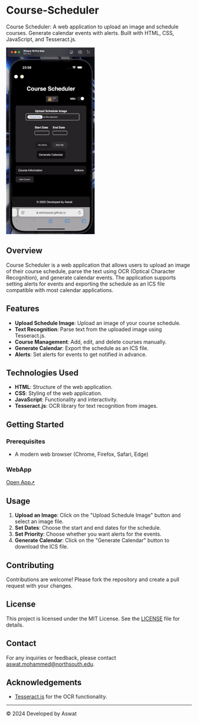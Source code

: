 # Course-Scheduler
Course Scheduler: A web application to upload an image and schedule courses. Generate calendar events with alerts. Built with HTML, CSS, JavaScript, and Tesseract.js.

![Autoplay Demo](courseschedule1.gif)

## Overview

Course Scheduler is a web application that allows users to upload an image of their course schedule, parse the text using OCR (Optical Character Recognition), and generate calendar events. The application supports setting alerts for events and exporting the schedule as an ICS file compatible with most calendar applications.

## Features

- **Upload Schedule Image**: Upload an image of your course schedule.
- **Text Recognition**: Parse text from the uploaded image using Tesseract.js.
- **Course Management**: Add, edit, and delete courses manually.
- **Generate Calendar**: Export the schedule as an ICS file.
- **Alerts**: Set alerts for events to get notified in advance.

## Technologies Used

- **HTML**: Structure of the web application.
- **CSS**: Styling of the web application.
- **JavaScript**: Functionality and interactivity.
- **Tesseract.js**: OCR library for text recognition from images.

## Getting Started

### Prerequisites

- A modern web browser (Chrome, Firefox, Safari, Edge)

### WebApp

[Open App➚](https://elahiaswat.github.io/Course-Scheduler/)

## Usage

1. **Upload an Image**: Click on the "Upload Schedule Image" button and select an image file.
2. **Set Dates**: Choose the start and end dates for the schedule.
3. **Set Priority**: Choose whether you want alerts for the events.
4. **Generate Calendar**: Click on the "Generate Calendar" button to download the ICS file.

## Contributing

Contributions are welcome! Please fork the repository and create a pull request with your changes.

## License

This project is licensed under the MIT License. See the [LICENSE](LICENSE) file for details.

## Contact

For any inquiries or feedback, please contact [aswat.mohammed@northsouth.edu](mailto:aswat.mohammed@northsouth.edu).

## Acknowledgements

- [Tesseract.js](https://github.com/naptha/tesseract.js) for the OCR functionality.

---

© 2024 Developed by Aswat
